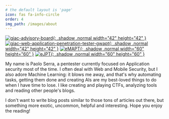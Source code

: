 ```yaml
---
# the default layout is 'page'
icon: fas fa-info-circle
order: 4
img_path: /images/about
---
```

[![giac-advisory-board](giac-advisory-board.png){: .shadow .normal width="42" height="42" }](https://www.credly.com/badges/3f2d7e49-1984-4c1f-9778-9f3bfd7c06ad/public_url)
[![giac-web-application-penetration-tester-gwapt](giac-web-application-penetration-tester-gwapt.png){: .shadow .normal width="42" height="42" }](https://www.giac.org/certified-professional/Paolo-Serra/216314)
[![eMAPT](eMAPT.png){: .shadow .normal width="60" height="60" }](https://verified.elearnsecurity.com/certificates/b6fb6013-fe8e-461f-be8a-3b3dd6df024d)
[![eJPT](eJPT.png){: .shadow .normal width="60" height="60" }](https://verified.elearnsecurity.com/certificates/0dc0d891-394a-44fb-9180-ffc3829fa123)

My name is Paolo Serra, a pentester currently focused on Application security most of the time. I often deal with Web and Mobile Security, but I  also adore Machine Learning: it blows me away, and that's why automating tasks, getting them done and creating AIs are my best-loved things to do when I have time to lose. I like creating and playing CTFs, analyzing tools and reading other people's blogs. 

I don't want to write blog posts similar to those tons of articles out there, but something more exotic, uncommon, helpful and interesting. Hope you enjoy the reading!
